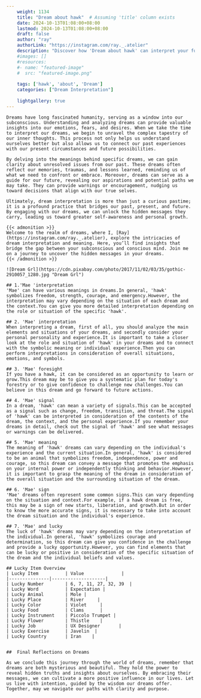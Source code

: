 ```yaml
---
    weight: 1134
    title: "Dream about hawk"  # Assuming 'title' column exists
    date: 2024-10-13T01:08:00+08:00
    lastmod: 2024-10-13T01:08:00+08:00
    draft: false
    author: "ray"
    authorLink: "https://instagram.com/ray._.atelier"
    description: "Discover how 'Dream about hawk' can interpret your future and uncover its significant meanings in your life."
    #images: []
    #resources:
    #- name: "featured-image"
    #  src: "featured-image.png"
    
    tags: ['hawk', 'about', 'Dream']
    categories: ["Dream Interpretation"]
    
    lightgallery: true
---
```

    
    Dreams have long fascinated humanity, serving as a window into our subconscious. Understanding and analyzing dreams can provide valuable insights into our emotions, fears, and desires. When we take the time to interpret our dreams, we begin to unravel the complex tapestry of our inner thoughts. This process not only helps us understand ourselves better but also allows us to connect our past experiences with our present circumstances and future possibilities.
    
    By delving into the meanings behind specific dreams, we can gain clarity about unresolved issues from our past. These dreams often reflect our memories, traumas, and lessons learned, reminding us of what we need to confront or embrace. Moreover, dreams can serve as a guide for our future, revealing our aspirations and potential paths we may take. They can provide warnings or encouragement, nudging us toward decisions that align with our true selves.
    
    Ultimately, dream interpretation is more than just a curious pastime; it is a profound practice that bridges our past, present, and future. By engaging with our dreams, we can unlock the hidden messages they carry, leading us toward greater self-awareness and personal growth.
    
    {{< admonition >}}
    Welcome to the realm of dreams, where I, [Ray](https://instagram.com/ray._.atelier), explore the intricacies of dream interpretation and meaning. Here, you’ll find insights that bridge the gap between your subconscious and conscious mind. Join me on a journey to uncover the hidden messages in your dreams.
    {{< /admonition >}}
    
    ![Dream Grl](https://cdn.pixabay.com/photo/2017/11/02/03/35/gothic-2910057_1280.jpg "Dream Grl")
    
    ## 1.'Mae 'interpretation
    'Mae' can have various meanings in dreams.In general, 'hawk' symbolizes freedom, strength, courage, and emergency.However, the interpretation may vary depending on the situation of each dream and the context.You can give you more detailed interpretation depending on the role or situation of the specific 'hawk'.
    
    ## 2. 'Mae' interpretation
    When interpreting a dream, first of all, you should analyze the main elements and situations of your dreams, and secondly consider your personal personality and experience.It is important to take a closer look at the role and situation of 'hawk' in your dreams and to connect with the symbolic meaning or individual experience.Then you can perform interpretations in consideration of overall situations, emotions, and symbols.
    
    ## 3. 'Mae' foresight
    If you have a hawk, it can be considered as an opportunity to learn or grow.This dream may be to give you a systematic plan for today's forestry or to give confidence to challenge new challenges.You can believe in this dream and go forward to future actions.
    
    ## 4. 'Mae' signal
    In a dream, 'hawk' can mean a variety of signals.This can be accepted as a signal such as change, freedom, transition, and threat.The signal of 'hawk' can be interpreted in consideration of the contents of the dream, the context, and the personal experience.If you remember your dreams in detail, check out the signal of 'hawk' and see what messages or warnings can be delivered.
    
    ## 5. 'Mae' meaning
    The meaning of 'hawk' dreams can vary depending on the individual's experience and the current situation.In general, 'hawk' is considered to be an animal that symbolizes freedom, independence, power and courage, so this dream can convey a message that promotes the emphasis on your internal power or independently thinking and behavior.However, it is important to grasp the meaning of the dream in consideration of the overall situation and the surrounding situation of the dream.
    
    ## 6. 'Mae' sign
    'Mae' dreams often represent some common signs.This can vary depending on the situation and context.For example, if a hawk dream is free, this may be a sign of new starts, liberation, and growth.But in order to know the more accurate signs, it is necessary to take into account the dream situation and the individual's experience.
    
    ## 7. 'Mae' and lucky
    The luck of 'hawk' dreams may vary depending on the interpretation of the individual.In general, 'hawk' symbolizes courage and determination, so this dream can give you confidence in the challenge and provide a lucky opportunity.However, you can find elements that can be lucky or positive in consideration of the specific situation of the dream and the individual beliefs and values.
    
    ## Lucky Item Overview
    | Lucky Item          | Value              |
    |---------------|--------------------|
    | Lucky Number        | 6, 7, 11, 27, 32, 39  |
    | Lucky Word          | Expectation |
    | Lucky Animal        | Mole |
    | Lucky Place         | River     |
    | Lucky Color         | Violet     |
    | Lucky Food          | Clams      |
    | Lucky Instrument    | Piccolo Trumpet |
    | Lucky Flower        | Thistle    |
    | Lucky Job           | UX Designer       |
    | Lucky Exercise      | Javelin  |
    | Lucky Country       | Iran    |
    
    
    ##  Final Reflections on Dreams
    
    As we conclude this journey through the world of dreams, remember that dreams are both mysterious and beautiful. They hold the power to reveal hidden truths and insights about ourselves. By embracing their messages, we can cultivate a more positive influence in our lives. Let us live with intention, guided by the wisdom our dreams offer. Together, may we navigate our paths with clarity and purpose.
    